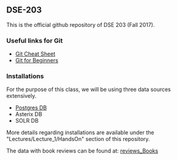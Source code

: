 ## DSE-203

This is the official github repository of DSE 203 (Fall 2017).

### Useful links for Git

* [Git Cheat Sheet](https://education.github.com/git-cheat-sheet-education.pdf)
* [Git for Beginners](https://www.sitepoint.com/git-for-beginners/)

### Installations

For the purpose of this class, we will be using three data sources extensively.
* [Postgres DB](https://www.postgresql.org/download/)
* Asterix DB
* SOLR DB 

More details regarding installations are available under the "Lectures/Lecture_1/HandsOn" section of this repository.

The data with book reviews can be found at: [reviews_Books](http://jmcauley.ucsd.edu/data/amazon/links.html)